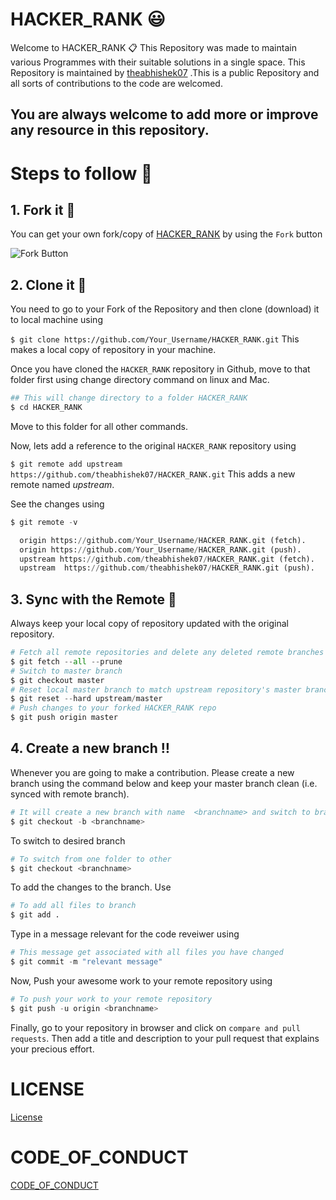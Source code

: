 # HACKER_RANK :smiley:
Welcome to HACKER_RANK 📋
This Repository was made to maintain various Programmes with their suitable solutions in a single space. This Repository is maintained by [theabhishek07](https://github.com/theabhishek07) .This is a public Repository and all sorts of contributions to the code are welcomed.
## You are always welcome to add more or improve any resource in this repository.

# Steps to follow 📜
## 1. Fork it 🍴
You can get your own fork/copy of [HACKER_RANK](https://github.com/theabhishek07/HACKER_RANK) by using the `Fork` button

![Fork Button](https://github-images.s3.amazonaws.com/help/bootcamp/Bootcamp-Fork.png)

## 2. Clone it 👥
You need to go to your Fork of the Repository and then clone (download) it to local machine using

`$ git clone https://github.com/Your_Username/HACKER_RANK.git`
This makes a local copy of repository in your machine.

Once you have cloned the `HACKER_RANK` repository in Github, move to that folder first using change directory command on linux and Mac.
```python
## This will change directory to a folder HACKER_RANK
$ cd HACKER_RANK
```
Move to this folder for all other commands.

Now, lets add a reference to the original `HACKER_RANK` repository using

`$ git remote add upstream https://github.com/theabhishek07/HACKER_RANK.git`
This adds a new remote named *_upstream_*.

See the changes using
```python
$ git remote -v

  origin https://github.com/Your_Username/HACKER_RANK.git (fetch).
  origin https://github.com/Your_Username/HACKER_RANK.git (push).
  upstream https://github.com/theabhishek07/HACKER_RANK.git (fetch).
  upstream  https://github.com/theabhishek07/HACKER_RANK.git (push).
  ```

## 3. Sync with the Remote :arrows_counterclockwise:
Always keep your local copy of repository updated with the original repository.
```python
# Fetch all remote repositories and delete any deleted remote branches
$ git fetch --all --prune
# Switch to master branch
$ git checkout master
# Reset local master branch to match upstream repository's master branch
$ git reset --hard upstream/master
# Push changes to your forked HACKER_RANK repo
$ git push origin master
```
## 4. Create a new branch ‼️
Whenever you are going to make a contribution. Please create a new branch using the command below and keep your master branch clean (i.e. synced with remote branch).
```python
# It will create a new branch with name  <branchname> and switch to branch <branchname>
$ git checkout -b <branchname>
  ```
To switch to desired branch
```python
# To switch from one folder to other
$ git checkout <branchname>
  ```
To add the changes to the branch. Use
```python
# To add all files to branch
$ git add .
```
Type in a message relevant for the code reveiwer using
```python
# This message get associated with all files you have changed
$ git commit -m "relevant message"
```
Now, Push your awesome work to your remote repository using
```python
# To push your work to your remote repository
$ git push -u origin <branchname>
```
Finally, go to your repository in browser and click on `compare and pull requests`. Then add a title and description to your pull request that explains your precious effort.

# LICENSE
[License](https://github.com/theabhishek07/HACKER_RANK/blob/master/LICENSE)
# CODE_OF_CONDUCT
[CODE_OF_CONDUCT](https://github.com/theabhishek07/HACKER_RANK/blob/master/CODE_OF_CONDUCT.md)
